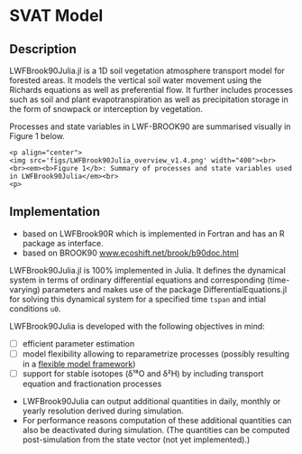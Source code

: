 # SVAT Model

## Description
LWFBrook90Julia.jl is a 1D soil vegetation atmosphere transport model for forested areas.
It models the vertical soil water movement using the Richards equations as well as preferential flow.
It further includes processes such as soil and plant evapotranspiration as well as precipitation storage in the form of snowpack or interception by vegetation.

Processes and state variables in LWF-BROOK90 are summarised visually in Figure 1 below.
```@raw html
<p align="center">
<img src='figs/LWFBrook90Julia_overview_v1.4.png' width="400"><br>
<br><em><b>Figure 1</b>: Summary of processes and state variables used in LWFBrook90Julia</em><br>
<p>
```


## Implementation
- based on LWFBrook90R which is implemented in Fortran and has an R package as interface.
- based on BROOK90 www.ecoshift.net/brook/b90doc.html

LWFBrook90Julia.jl is 100% implemented in Julia. It defines the dynamical system in terms of ordinary differential equations and corresponding (time-varying) parameters and makes use of the package DifferentialEquations.jl for solving this dynamical system for a specified time `tspan` and intial conditions `u0`.

LWFBrook90Julia is developed with the following objectives in mind:
- [ ] efficient parameter estimation
- [ ] model flexibility allowing to reparametrize processes (possibly resulting in a [flexible model framework](https://presentations.copernicus.org/EGU2020/EGU2020-17975_presentation.pdf))
- [ ] support for stable isotopes (δ¹⁸O and δ²H) by including transport equation and fractionation processes

- LWFBrook90Julia can output additional quantities in daily, monthly or yearly resolution derived during simulation.
- For performance reasons computation of these additional quantities can also be deactivated during simulation. (The quantities can be computed post-simulation from the state vector (not yet implemented).)
